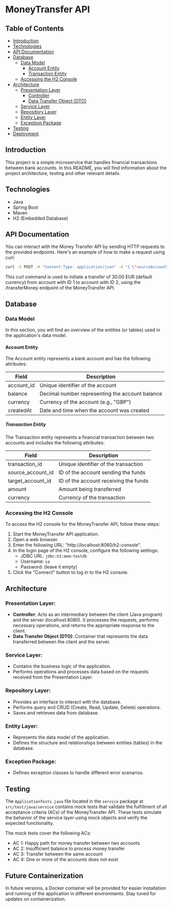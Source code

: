 # MoneyTransfer API

## Table of Contents
- [Introduction](#introduction)
- [Technologies](#technologies)
- [API Documentation](#api-documentation)
- [Database](#database)
    - [Data Model](#data-model)
      - [Account Entity](#account-entity)
      - [Transaction Entity](#transaction-entity)
    - [Accessing the H2 Console](#accessing-the-h2-console)
- [Architecture](#architecture)
  - [Presentation Layer](#presentation-layer)
    - [Controller](#controller)
    - [Data Transfer Object (DTO)](#data-transfer-object-dto)
  - [Service Layer](#service-layer)
  - [Repository Layer](#repository-layer)
  - [Entity Layer](#entity-layer)
  - [Exception Package](#exception-package)
- [Testing](#testing)
- [Deployment](#deployment)

## Introduction
This project is a simple microservice that handles financial transactions between bank accounts. In this README, you will find information about the project architecture, testing and other relevant details.

## Technologies
* Java
* Spring Boot
* Maven
* H2 (Embedded Database)

## API Documentation
You can interact with the Money Transfer API by sending HTTP requests to the provided endpoints. Here's an example of how to make a request using curl:

````bash
curl -X POST -H "Content-Type: application/json" -d "{ \"sourceAccountId\": 1, \"targetAccountId\": 2, \"amount\": "30.00"}" "http://localhost:8080/transferMoney"
````

This curl command is used to initiate a transfer of 30.00 EUR (default currency) from account with ID 1 to account with ID 2, using the /transferMoney endpoint of the MoneyTransfer API.

## Database
### Data Model
In this section, you will find an overview of the entities (or tables) used in the application's data model.
#### Account Entity
The Account entity represents a bank account and has the following attributes:

| Field     | Description                    |
|-----------|--------------------------------|
| account_id        | Unique identifier of the account |
| balance           | Decimal number representing the account balance |
| currency          | Currency of the account (e.g., "GBP") |
| createdAt         | Date and time when the account was created |

##### Transaction Entity
The Transaction entity represents a financial transaction between two accounts and includes the following attributes:

| Field            | Description                          |
|------------------|--------------------------------------|
| transaction_id   | Unique identifier of the transaction |
| source_account_id  | ID of the account sending the funds   |
| target_account_id  | ID of the account receiving the funds |
| amount           | Amount being transferred              |
| currency         | Currency of the transaction           |

### Accessing the H2 Console
To access the H2 console for the MoneyTransfer API, follow these steps:
1. Start the MoneyTransfer API application.
2. Open a web browser.
3. Enter the following URL: "http://localhost:8080/h2-console".
4. In the login page of the H2 console, configure the following settings:
   - JDBC URL: `jdbc:h2:mem:testdb`
   - Username: `sa`
   - Password: (leave it empty)
5. Click the "Connect" button to log in to the H2 console.

## Architecture
### Presentation Layer:
- **Controller**: Acts as an intermediary between the client (Java program) and the server (localhost:8080). It processes the requests, performs necessary operations, and returns the appropriate response to the client.
- **Data Transfer Object (DTO)**: Container that represents the data transferred between the client and the server.

### Service Layer:
- Contains the business logic of the application.
- Performs operations and processes data based on the requests received from the Presentation Layer.

### Repository Layer:
- Provides an interface to interact with the database.
- Performs query and CRUD (Create, Read, Update, Delete) operations.
- Saves and retrieves data from database. 

### Entity Layer:
- Represents the data model of the application.
- Defines the structure and relationships between entities (tables) in the database.

### Exception Package:
- Defines exception classes to handle different error scenarios.

## Testing
The `ApplicationTests.java` file located in the `service` package at `src/test/java/service` contains mock tests that validate the fulfillment of all acceptance criteria (ACs) of the MoneyTransfer API. These tests simulate the behavior of the service layer using mock objects and verify the expected functionality.

The mock tests cover the following ACs:
- AC 1: Happy path for money transfer between two accounts
- AC 2: Insufficient balance to process money transfer
- AC 3: Transfer between the same account
- AC 4: One or more of the accounts does not exist

## Future Containerization
In future versions, a Docker container will be provided for easier installation and running of the application in different environments. Stay tuned for updates on containerization.